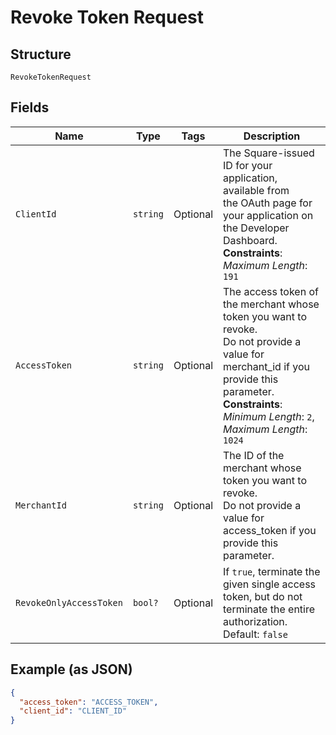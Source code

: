 
# Revoke Token Request

## Structure

`RevokeTokenRequest`

## Fields

| Name | Type | Tags | Description |
|  --- | --- | --- | --- |
| `ClientId` | `string` | Optional | The Square-issued ID for your application, available from<br>the OAuth page for your application on the Developer Dashboard.<br>**Constraints**: *Maximum Length*: `191` |
| `AccessToken` | `string` | Optional | The access token of the merchant whose token you want to revoke.<br>Do not provide a value for merchant_id if you provide this parameter.<br>**Constraints**: *Minimum Length*: `2`, *Maximum Length*: `1024` |
| `MerchantId` | `string` | Optional | The ID of the merchant whose token you want to revoke.<br>Do not provide a value for access_token if you provide this parameter. |
| `RevokeOnlyAccessToken` | `bool?` | Optional | If `true`, terminate the given single access token, but do not<br>terminate the entire authorization.<br>Default: `false` |

## Example (as JSON)

```json
{
  "access_token": "ACCESS_TOKEN",
  "client_id": "CLIENT_ID"
}
```

